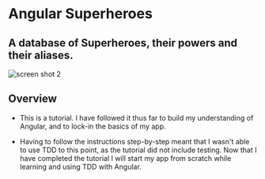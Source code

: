 # Angular Superheroes

## A database of Superheroes, their powers and their aliases.

![screen shot 2](https://user-images.githubusercontent.com/24227633/27434217-e129bb0e-574f-11e7-962d-cb2e7aca7c3d.png)

## Overview

- This is a tutorial. I have followed it thus far to build my understanding of Angular, and to lock-in the basics of my app.

- Having to follow the instructions step-by-step meant that I wasn't able to use TDD to this point, as the tutorial did not include testing. Now that I have completed the tutorial I will start my app from scratch while learning and using TDD with Angular.
